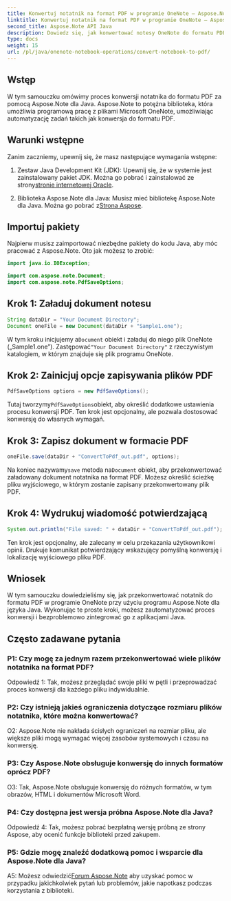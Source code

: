```yaml
---
title: Konwertuj notatnik na format PDF w programie OneNote — Aspose.Note
linktitle: Konwertuj notatnik na format PDF w programie OneNote — Aspose.Note
second_title: Aspose.Note API Java
description: Dowiedz się, jak konwertować notesy OneNote do formatu PDF przy użyciu Aspose.Note dla Java. Postępuj zgodnie z tym przewodnikiem krok po kroku, aby uzyskać bezproblemową integrację z aplikacjami Java.
type: docs
weight: 15
url: /pl/java/onenote-notebook-operations/convert-notebook-to-pdf/
---
```

## Wstęp

W tym samouczku omówimy proces konwersji notatnika do formatu PDF za pomocą Aspose.Note dla Java. Aspose.Note to potężna biblioteka, która umożliwia programową pracę z plikami Microsoft OneNote, umożliwiając automatyzację zadań takich jak konwersja do formatu PDF.

## Warunki wstępne

Zanim zaczniemy, upewnij się, że masz następujące wymagania wstępne:

1.  Zestaw Java Development Kit (JDK): Upewnij się, że w systemie jest zainstalowany pakiet JDK. Można go pobrać i zainstalować ze strony[stronie internetowej Oracle](https://www.oracle.com/java/technologies/javase-jdk15-downloads.html).

2. Biblioteka Aspose.Note dla Java: Musisz mieć bibliotekę Aspose.Note dla Java. Można go pobrać z[Strona Aspose](https://releases.aspose.com/note/java/).

## Importuj pakiety

Najpierw musisz zaimportować niezbędne pakiety do kodu Java, aby móc pracować z Aspose.Note. Oto jak możesz to zrobić:

```java
import java.io.IOException;

import com.aspose.note.Document;
import com.aspose.note.PdfSaveOptions;
```

## Krok 1: Załaduj dokument notesu

```java
String dataDir = "Your Document Directory";
Document oneFile = new Document(dataDir + "Sample1.one");
```

 W tym kroku inicjujemy a`Document` obiekt i załaduj do niego plik OneNote („Sample1.one”). Zastępować`"Your Document Directory"` z rzeczywistym katalogiem, w którym znajduje się plik programu OneNote.

## Krok 2: Zainicjuj opcje zapisywania plików PDF

```java
PdfSaveOptions options = new PdfSaveOptions();
```

 Tutaj tworzymy`PdfSaveOptions`obiekt, aby określić dodatkowe ustawienia procesu konwersji PDF. Ten krok jest opcjonalny, ale pozwala dostosować konwersję do własnych wymagań.

## Krok 3: Zapisz dokument w formacie PDF

```java
oneFile.save(dataDir + "ConvertToPdf_out.pdf", options);
```

 Na koniec nazywamy`save` metoda na`Document` obiekt, aby przekonwertować załadowany dokument notatnika na format PDF. Możesz określić ścieżkę pliku wyjściowego, w którym zostanie zapisany przekonwertowany plik PDF. 

## Krok 4: Wydrukuj wiadomość potwierdzającą

```java
System.out.println("File saved: " + dataDir + "ConvertToPdf_out.pdf");
```

Ten krok jest opcjonalny, ale zalecany w celu przekazania użytkownikowi opinii. Drukuje komunikat potwierdzający wskazujący pomyślną konwersję i lokalizację wyjściowego pliku PDF.

## Wniosek

W tym samouczku dowiedzieliśmy się, jak przekonwertować notatnik do formatu PDF w programie OneNote przy użyciu programu Aspose.Note dla języka Java. Wykonując te proste kroki, możesz zautomatyzować proces konwersji i bezproblemowo zintegrować go z aplikacjami Java.

## Często zadawane pytania

### P1: Czy mogę za jednym razem przekonwertować wiele plików notatnika na format PDF?

Odpowiedź 1: Tak, możesz przeglądać swoje pliki w pętli i przeprowadzać proces konwersji dla każdego pliku indywidualnie.

### P2: Czy istnieją jakieś ograniczenia dotyczące rozmiaru plików notatnika, które można konwertować?

O2: Aspose.Note nie nakłada ścisłych ograniczeń na rozmiar pliku, ale większe pliki mogą wymagać więcej zasobów systemowych i czasu na konwersję.

### P3: Czy Aspose.Note obsługuje konwersję do innych formatów oprócz PDF?

O3: Tak, Aspose.Note obsługuje konwersję do różnych formatów, w tym obrazów, HTML i dokumentów Microsoft Word.

### P4: Czy dostępna jest wersja próbna Aspose.Note dla Java?

Odpowiedź 4: Tak, możesz pobrać bezpłatną wersję próbną ze strony Aspose, aby ocenić funkcje biblioteki przed zakupem.

### P5: Gdzie mogę znaleźć dodatkową pomoc i wsparcie dla Aspose.Note dla Java?

 A5: Możesz odwiedzić[Forum Aspose.Note](https://forum.aspose.com/c/note/28) aby uzyskać pomoc w przypadku jakichkolwiek pytań lub problemów, jakie napotkasz podczas korzystania z biblioteki.